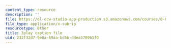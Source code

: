 ```yaml
---
content_type: resource
description: ''
file: https://ol-ocw-studio-app-production.s3.amazonaws.com/courses/8-01sc-classical-mechanics-fall-2016/232f32d79e0a59aabd5bddea370961f0_uua2hbbp7h4.vtt
file_type: application/x-subrip
resourcetype: Other
title: 3play caption file
uid: 232f32d7-9e0a-59aa-bd5b-ddea370961f0
---
```

